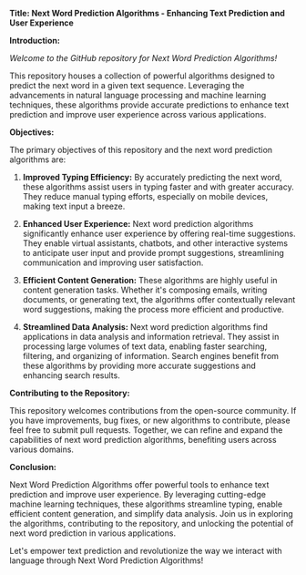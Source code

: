 **Title: Next Word Prediction Algorithms - Enhancing Text Prediction and User Experience**

**Introduction:**

*Welcome to the GitHub repository for Next Word Prediction Algorithms!* 

This repository houses a collection of powerful algorithms designed to predict the next word in a given text sequence. Leveraging the advancements in natural language processing and machine learning techniques, these algorithms provide accurate predictions to enhance text prediction and improve user experience across various applications.

**Objectives:**

The primary objectives of this repository and the next word prediction algorithms are:

1. **Improved Typing Efficiency:** By accurately predicting the next word, these algorithms assist users in typing faster and with greater accuracy. They reduce manual typing efforts, especially on mobile devices, making text input a breeze.

2. **Enhanced User Experience:** Next word prediction algorithms significantly enhance user experience by offering real-time suggestions. They enable virtual assistants, chatbots, and other interactive systems to anticipate user input and provide prompt suggestions, streamlining communication and improving user satisfaction.

3. **Efficient Content Generation:** These algorithms are highly useful in content generation tasks. Whether it's composing emails, writing documents, or generating text, the algorithms offer contextually relevant word suggestions, making the process more efficient and productive.

4. **Streamlined Data Analysis:** Next word prediction algorithms find applications in data analysis and information retrieval. They assist in processing large volumes of text data, enabling faster searching, filtering, and organizing of information. Search engines benefit from these algorithms by providing more accurate suggestions and enhancing search results.

**Contributing to the Repository:**

This repository welcomes contributions from the open-source community. If you have improvements, bug fixes, or new algorithms to contribute, please feel free to submit pull requests. Together, we can refine and expand the capabilities of next word prediction algorithms, benefiting users across various domains.

**Conclusion:**

Next Word Prediction Algorithms offer powerful tools to enhance text prediction and improve user experience. By leveraging cutting-edge machine learning techniques, these algorithms streamline typing, enable efficient content generation, and simplify data analysis. Join us in exploring the algorithms, contributing to the repository, and unlocking the potential of next word prediction in various applications.

Let's empower text prediction and revolutionize the way we interact with language through Next Word Prediction Algorithms!
